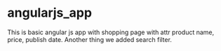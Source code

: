 # angularjs_app
This is basic angular js app with shopping page with attr product name, price, publish date. Another thing we added search filter.
